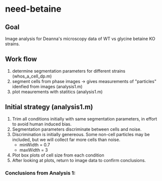 # need-betaine

## Goal
Image analysis for Deanna's microscopy data of WT vs glycine betaine KO strains.

## Work flow 
1. determine segmentation parameters for different strains (whos_a_cell_dp.m)
2. segment cells from phase images -> gives measurements of "particles" idenfied from images (analysis1.m)
3. plot meaurements with statitics (analysis1.m)

## Initial strategy (analysis1.m)
1. Trim all conditions initially with same segmentation parameters, in effort to avoid human induced bias.
2. Segmentation parameters discriminate between cells and noise.
3. Discrimination is initially genereous. Some non-cell particles may be included, but we will collect far more cells than noise.
	- minWidth = 0.7
	- maxWidth = 3
4. Plot box plots of cell size from each condition
5. After looking at plots, return to image data to confirm conclusions.

### Conclusions from Analysis 1: